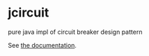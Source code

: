 # jcircuit
pure java impl of circuit breaker design pattern

See [the documentation](http://dhh1128.github.io/jcircuit/).

